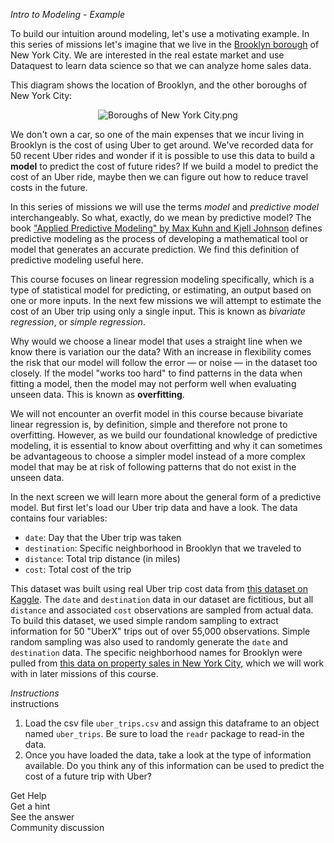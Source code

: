 <em>Intro to Modeling - Example</em>

<div><p>To build our intuition around modeling, let's use a motivating example. In this series of missions let's imagine that we live in the <a target="_blank" href="https://en.wikipedia.org/wiki/Brooklyn">Brooklyn borough</a> of New York City. We are interested in the real estate market and use Dataquest to learn data science so that we can analyze home sales data. </p>
<p>This diagram shows the location of Brooklyn, and the other boroughs of New York City:</p>
<p></p><center><img alt="Boroughs of New York City.png" src="https://dq-content.s3.amazonaws.com/454/Boroughs of New York City.png"></center><p></p>
<p>We don't own a car, so one of the main expenses that we incur living in Brooklyn is the cost of using Uber to get around. We've recorded data for 50 recent Uber rides and wonder if it is possible to use this data to build a <strong>model</strong> to predict the cost of future rides? If we build a model to predict the cost of an Uber ride, maybe then we can figure out how to reduce travel costs in the future.</p>
<p>In this series of missions we will use the terms <em>model</em> and <em>predictive model</em> interchangeably. So what, exactly, do we mean by predictive model? The book <a target="_blank" href="http://appliedpredictivemodeling.com/">"Applied Predictive Modeling" by Max Kuhn and Kjell Johnson</a> defines predictive modeling as the process of developing a mathematical tool or model that generates an accurate prediction. We find this definition of predictive modeling useful here. </p>
<p>This course focuses on linear regression modeling specifically, which is a type of statistical model for predicting, or estimating, an output based on one or more inputs. In the next few missions we will attempt to estimate the cost of an Uber trip using only a single input. This is known as <em>bivariate regression</em>, or <em>simple regression</em>. </p>
<p>Why would we choose a linear model that uses a straight line when we know there is variation our the data? With an increase in flexibility comes the risk that our model will follow the error — or noise — in the dataset too closely. If the model "works too hard" to find patterns in the data when fitting a model, then the model may not perform well when evaluating unseen data. This is known as <strong>overfitting</strong>.</p>
<p>We will not encounter an overfit model in this course because bivariate linear regression is, by definition, simple and therefore not prone to overfitting. However, as we build our foundational knowledge of predictive modeling, it is essential to know about overfitting and why it can sometimes be advantageous to choose a simpler model instead of a more complex model that may be at risk of following patterns that do not exist in the unseen data.   </p>
<p>In the next screen we will learn more about the general form of a predictive model. But first let's load our Uber trip data and have a look. The data contains four variables:</p>
<ul>
<li><code>date</code>: Day that the Uber trip was taken</li>
<li><code>destination</code>: Specific neighborhood in Brooklyn that we traveled to</li>
<li><code>distance</code>: Total trip distance (in miles)</li>
<li><code>cost</code>: Total cost of the trip</li>
</ul>
<p>This dataset was built using real Uber trip cost data from <a target="_blank" href="https://www.kaggle.com/ravi72munde/uber-lyft-cab-prices">this dataset on Kaggle</a>. The <code>date</code> and <code>destination</code> data in our dataset are fictitious, but all <code>distance</code> and associated <code>cost</code> observations are sampled from actual data. To build this dataset, we used simple random sampling to extract information for 50 "UberX" trips out of over 55,000 observations. Simple random sampling was also used to randomly generate the <code>date</code> and <code>destination</code> data. The specific neighborhood names for Brooklyn were pulled from <a target="_blank" href="https://www1.nyc.gov/site/finance/taxes/property-rolling-sales-data.page">this data on property sales in New York City,</a> which we will work with in later missions of this course.</p></div>

<div><em>Instructions</em></div>
<div class="ScrollAccordion__section"><div theme="light" class="ScrollAccordion__in_text SidePanelTitle__light" style="opacity: 1;" id="onboarding-tip-instructions">instructions</div><iframe style="height: 100%; width: 100%; border: none; background: transparent; position: absolute; z-index: -1; top: 0px; left: 0px;"></iframe><div id="body" class="MissionLearn__instructions MissionMarkup__light"><ol>
<li>Load the csv file <code>uber_trips.csv</code> and assign this dataframe to an object named <code>uber_trips</code>. Be sure to load the <code>readr</code> package to read-in the data. </li>
<li>Once you have loaded the data, take a look at the type of information available. Do you think any of this information can be used to predict the cost of a future trip with Uber?</li>
</ol></div><div class="MissionLearn__section"><div theme="light" class="DqDropMenu__close"><div class="DqDropMenu__top" data-test-selector="GetHelpMenu"><div class="DqDropMenu__text">Get Help</div><div class="DqDropMenu__icon"><span class="dqicon dqicon-down undefined"></span></div></div><div class="DqDropMenu__options"><div class="DqDropMenu__option" data-test-selector="mission-help-get-hint">Get a hint</div><div class="DqDropMenu__option" title="[alt+a] to See the answer" data-test-selector="mission-help-show-answer">See the answer</div><div class="DqDropMenu__option">Community discussion</div></div></div></div></div>
